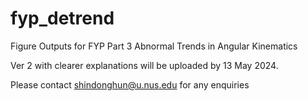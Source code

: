 # fyp_detrend

Figure Outputs for FYP Part 3 Abnormal Trends in Angular Kinematics

Ver 2 with clearer explanations will be uploaded by 13 May 2024.

Please contact shindonghun@u.nus.edu for any enquiries
